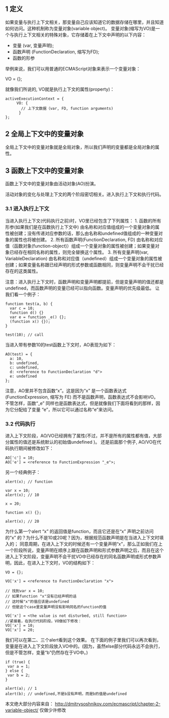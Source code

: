 ## 1 定义
如果变量与执行上下文相关，那变量自己应该知道它的数据存储在哪里，并且知道如何访问。这种机制称为变量对象(variable object)。
变量对象(缩写为VO)是一个与执行上下文相关的特殊对象，它存储着在上下文中声明的以下内容：

- 变量 (var, 变量声明);
- 函数声明 (FunctionDeclaration, 缩写为FD);
- 函数的形参

举例来说，我们可以用普通的ECMAScript对象来表示一个变量对象：

VO = {};

就像我们所说的, VO就是执行上下文的属性(property)：


```
activeExecutionContext = {
     VO: {
       // 上下文数据（var, FD, function arguments)
      }
};
```

## 2 全局上下文中的变量对象
全局上下文中的变量对象就是全局对象，所以我们声明的变量都是全局对象的属性。
## 3  函数上下文中的变量对象
函数上下文中的变量对象由活动对象(AO)扮演。

活动对象的变化与处理上下文的两个阶段密切相关。进入执行上下文和执行代码。

### 3.1 进入执行上下文
当进入执行上下文(代码执行之前)时，VO里已经包含了下列属性：
    1. 函数的所有形参(如果我们是在函数执行上下文中)
       由名称和对应值组成的一个变量对象的属性被创建；没有传递对应参数的话，那么由名称和undefined值组成的一种变量对象的属性也将被创建。
    2. 所有函数声明(FunctionDeclaration, FD)
    由名称和对应值（函数对象(function-object)）组成一个变量对象的属性被创建；如果变量对象已经存在相同名称的属性，则完全替换这个属性。
    3. 所有变量声明(var, VariableDeclaration)
       由名称和对应值（undefined）组成一个变量对象的属性被创建；如果变量名称跟已经声明的形式参数或函数相同，则变量声明不会干扰已经存在的这类属性。
       
注意：进入执行上下文时，函数声明和变量声明都提前，但是变量声明的值还都是undefined，而函数声明的变量已经可以指向函数。变量声明的优先级最低。
让我们看一个例子：
 

```
function test(a, b) {
  var c = 10;
  function d() {}
  var e = function _e() {};
  (function x() {});
}
  
test(10); // call
```

当进入带有参数10的test函数上下文时，AO表现为如下：
 

```
AO(test) = {
  a: 10,
  b: undefined,
  c: undefined,
  d: <reference to FunctionDeclaration "d">
  e: undefined
};
```

注意，AO里并不包含函数“x”。这是因为“x” 是一个函数表达式(FunctionExpression, 缩写为 FE) 而不是函数声明，函数表达式不会影响VO。 不管怎样，函数“_e” 同样也是函数表达式，但是就像我们下面将看到的那样，因为它分配给了变量 “e”，所以它可以通过名称“e”来访问。

### 3.2 代码执行
进入上下文阶段，AO/VO已经拥有了属性(不过，并不是所有的属性都有值，大部分属性的值还是系统默认的初始值undefined )。
还是前面那个例子, AO/VO在代码执行期间被修改如下：

```
AO['c'] = 10;
AO['e'] = <reference to FunctionExpression "_e">;
```

另一个经典例子：
 

```
alert(x); // function
  
var x = 10;
alert(x); // 10
  
x = 20;
  
function x() {};
  
alert(x); // 20
```

 
为什么第一个alert “x” 的返回值是function，而且它还是在“x” 声明之前访问的“x” 的？为什么不是10或20呢？因为，根据规范函数声明是在当进入上下文时填入的； 同意周期，在进入上下文的时候还有一个变量声明“x”，那么正如我们在上一个阶段所说，变量声明在顺序上跟在函数声明和形式参数声明之后，而且在这个进入上下文阶段，变量声明不会干扰VO中已经存在的同名函数声明或形式参数声明，因此，在进入上下文时，VO的结构如下：
 

```
VO = {};
  
VO['x'] = <reference to FunctionDeclaration "x">
  
// 找到var x = 10;
// 如果function "x"没有已经声明的话
// 这时候"x"的值应该是undefined
// 但是这个case里变量声明没有影响同名的function的值
  
VO['x'] = <the value is not disturbed, still function>
//紧接着，在执行代码阶段，VO做如下修改：
VO['x'] = 10;
VO['x'] = 20;
```

 
我们可以在第二、三个alert看到这个效果。
在下面的例子里我们可以再次看到，变量是在进入上下文阶段放入VO中的。(因为，虽然else部分代码永远不会执行，但是不管怎样，变量“b”仍然存在于VO中。)
 
```
if (true) {
 var a = 1;
} else {
 var b = 2;
}
  
alert(a); // 1
alert(b); // undefined,不是b没有声明，而是b的值是undefined
```

本文绝大部分内容来自： http://dmitrysoshnikov.com/ecmascript/chapter-2-variable-object/
仅做少许修改
